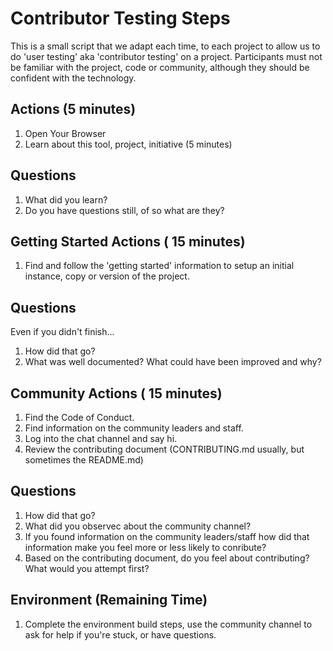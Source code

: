 # Contributor Testing Steps
This is a small script that we adapt each time, to each project to allow us to do 'user testing' aka 'contributor testing' on a project.  Participants must not be familiar with the project, code or community, although they should be confident with the technology.

## Actions (5 minutes)

1. Open Your Browser
2. Learn about this tool, project, initiative (5 minutes)

## Questions

1. What did you learn?
2. Do you have questions still, of so what are they?

## Getting Started Actions ( 15 minutes)

1. Find and follow the 'getting started' information to setup an initial instance, copy or version of the project.

## Questions
Even if you didn't finish...

1. How did that go?
2. What was well documented?  What could have been improved and why?

## Community Actions ( 15 minutes)

1. Find the Code of Conduct.
2. Find information on the community leaders and staff.
3. Log into the chat channel and say hi.
4. Review the contributing document (CONTRIBUTING.md usually, but sometimes the README.md)

## Questions

1. How did that go?
2. What did you observec about the community channel?
3. If you found information on the community leaders/staff how did that information make you feel more or less likely to conribute?
4. Based on the contributing document, do you feel about contributing?  What would you attempt first?

## Environment (Remaining Time)

1. Complete the environment build steps, use the community channel to ask for help if you're stuck, or have questions.
